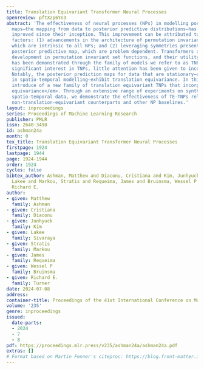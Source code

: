 ```yaml
---
title: Translation Equivariant Transformer Neural Processes
openreview: pftXzp6Yn3
abstract: 'The effectiveness of neural processes (NPs) in modelling posterior prediction
  maps—the mapping from data to posterior predictive distributions—has significantly
  improved since their inception. This improvement can be attributed to two principal
  factors: (1) advancements in the architecture of permutation invariant set functions,
  which are intrinsic to all NPs; and (2) leveraging symmetries present in the true
  posterior predictive map, which are problem dependent. Transformers are a notable
  development in permutation invariant set functions, and their utility within NPs
  has been demonstrated through the family of models we refer to as TNPs. Despite
  significant interest in TNPs, little attention has been given to incorporating symmetries.
  Notably, the posterior prediction maps for data that are stationary—a common assumption
  in spatio-temporal modelling—exhibit translation equivariance. In this paper, we
  introduce of a new family of translation equivariant TNPs that incorporate <em>translation
  equivariance</em>. Through an extensive range of experiments on synthetic and real-world
  spatio-temporal data, we demonstrate the effectiveness of TE-TNPs relative to their
  non-translation-equivariant counterparts and other NP baselines.'
layout: inproceedings
series: Proceedings of Machine Learning Research
publisher: PMLR
issn: 2640-3498
id: ashman24a
month: 0
tex_title: Translation Equivariant Transformer Neural Processes
firstpage: 1924
lastpage: 1944
page: 1924-1944
order: 1924
cycles: false
bibtex_author: Ashman, Matthew and Diaconu, Cristiana and Kim, Junhyuck and Sivaraya,
  Lakee and Markou, Stratis and Requeima, James and Bruinsma, Wessel P and Turner,
  Richard E.
author:
- given: Matthew
  family: Ashman
- given: Cristiana
  family: Diaconu
- given: Junhyuck
  family: Kim
- given: Lakee
  family: Sivaraya
- given: Stratis
  family: Markou
- given: James
  family: Requeima
- given: Wessel P
  family: Bruinsma
- given: Richard E.
  family: Turner
date: 2024-07-08
address:
container-title: Proceedings of the 41st International Conference on Machine Learning
volume: '235'
genre: inproceedings
issued:
  date-parts:
  - 2024
  - 7
  - 8
pdf: https://proceedings.mlr.press/v235/ashman24a/ashman24a.pdf
extras: []
# Format based on Martin Fenner's citeproc: https://blog.front-matter.io/posts/citeproc-yaml-for-bibliographies/
---
```


